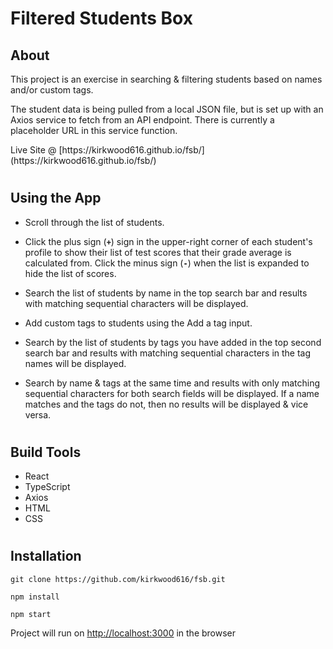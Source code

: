 # Filtered Students Box

## About

<p>This project is an exercise in searching & filtering students based on names and/or custom tags.</p>
<p>The student data is being pulled from a local JSON file, but is set up with an Axios service to fetch from an API endpoint. There is currently a placeholder URL in this service function.</p>
Live Site @ [https://kirkwood616.github.io/fsb/](https://kirkwood616.github.io/fsb/)

#

## Using the App

- Scroll through the list of students.

- Click the plus sign (**`+`**) sign in the upper-right corner of each student's profile to show their list of test scores that their grade average is calculated from. Click the minus sign (**`-`**) when the list is expanded to hide the list of scores.

- Search the list of students by name in the top search bar and results with matching sequential characters will be displayed.

- Add custom tags to students using the Add a tag input.

- Search by the list of students by tags you have added in the top second search bar and results with matching sequential characters in the tag names will be displayed.

- Search by name & tags at the same time and results with only matching sequential characters for both search fields will be displayed. If a name matches and the tags do not, then no results will be displayed & vice versa.

#

## Build Tools

- React
- TypeScript
- Axios
- HTML
- CSS

#

## Installation

`git clone https://github.com/kirkwood616/fsb.git`

`npm install`

`npm start`

Project will run on [http://localhost:3000](http://localhost:3000) in the browser
